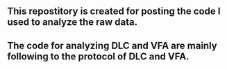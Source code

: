 ## This repostitory is created for posting the code I used to analyze the raw data. 
## The code for analyzing DLC and VFA are mainly following to the protocol of DLC and VFA. 
